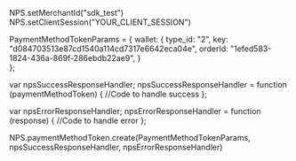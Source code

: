 NPS.setMerchantId("sdk_test")
NPS.setClientSession("YOUR_CLIENT_SESSION")

PaymentMethodTokenParams = {
    wallet: {
        type_id: "2",
        key: "d084703513e87cd1540a114cd7317e6642eca04e",
        orderId: "1efed583-1824-436a-869f-286ebdb22ae9",
    }    
};

var npsSuccessResponseHandler;
npsSuccessResponseHandler = function (paymentMethodToken) {
    //Code to handle success
};

var npsErrorResponseHandler;
npsErrorResponseHandler = function (response) {
    //Code to handle error
};


NPS.paymentMethodToken.create(PaymentMethodTokenParams, npsSuccessResponseHandler, npsErrorResponseHandler)